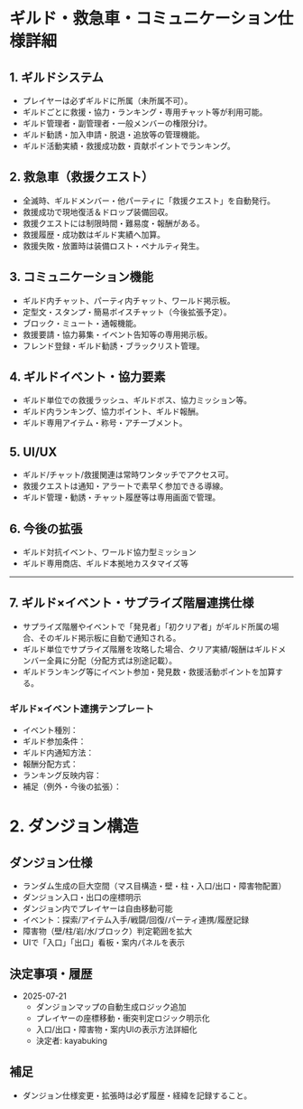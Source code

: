 # ギルド・救急車・コミュニケーション仕様詳細

## 1. ギルドシステム
- プレイヤーは必ずギルドに所属（未所属不可）。
- ギルドごとに救援・協力・ランキング・専用チャット等が利用可能。
- ギルド管理者・副管理者・一般メンバーの権限分け。
- ギルド勧誘・加入申請・脱退・追放等の管理機能。
- ギルド活動実績・救援成功数・貢献ポイントでランキング。

## 2. 救急車（救援クエスト）
- 全滅時、ギルドメンバー・他パーティに「救援クエスト」を自動発行。
- 救援成功で現地復活＆ドロップ装備回収。
- 救援クエストには制限時間・難易度・報酬がある。
- 救援履歴・成功数はギルド実績へ加算。
- 救援失敗・放置時は装備ロスト・ペナルティ発生。

## 3. コミュニケーション機能
- ギルド内チャット、パーティ内チャット、ワールド掲示板。
- 定型文・スタンプ・簡易ボイスチャット（今後拡張予定）。
- ブロック・ミュート・通報機能。
- 救援要請・協力募集・イベント告知等の専用掲示板。
- フレンド登録・ギルド勧誘・ブラックリスト管理。

## 4. ギルドイベント・協力要素
- ギルド単位での救援ラッシュ、ギルドボス、協力ミッション等。
- ギルド内ランキング、協力ポイント、ギルド報酬。
- ギルド専用アイテム・称号・アチーブメント。

## 5. UI/UX
- ギルド/チャット/救援関連は常時ワンタッチでアクセス可。
- 救援クエストは通知・アラートで素早く参加できる導線。
- ギルド管理・勧誘・チャット履歴等は専用画面で管理。

## 6. 今後の拡張
- ギルド対抗イベント、ワールド協力型ミッション
- ギルド専用商店、ギルド本拠地カスタマイズ等

---

## 7. ギルド×イベント・サプライズ階層連携仕様

- サプライズ階層やイベントで「発見者」「初クリア者」がギルド所属の場合、そのギルド掲示板に自動で通知される。
- ギルド単位でサプライズ階層を攻略した場合、クリア実績/報酬はギルドメンバー全員に分配（分配方式は別途記載）。
- ギルドランキング等にイベント参加・発見数・救援活動ポイントを加算する。

### ギルド×イベント連携テンプレート
- イベント種別：
- ギルド参加条件：
- ギルド内通知方法：
- 報酬分配方式：
- ランキング反映内容：
- 補足（例外・今後の拡張）：

# 2. ダンジョン構造

## ダンジョン仕様
- ランダム生成の巨大空間（マス目構造・壁・柱・入口/出口・障害物配置）
- ダンジョン入口・出口の座標明示
- ダンジョン内でプレイヤーは自由移動可能
- イベント：探索/アイテム入手/戦闘/回復/パーティ連携/履歴記録
- 障害物（壁/柱/岩/水/ブロック）判定範囲を拡大
- UIで「入口」「出口」看板・案内パネルを表示

## 決定事項・履歴
- 2025-07-21
  - ダンジョンマップの自動生成ロジック追加
  - プレイヤーの座標移動・衝突判定ロジック明示化
  - 入口/出口・障害物・案内UIの表示方法詳細化
  - 決定者: kayabuking

## 補足
- ダンジョン仕様変更・拡張時は必ず履歴・経緯を記録すること。
